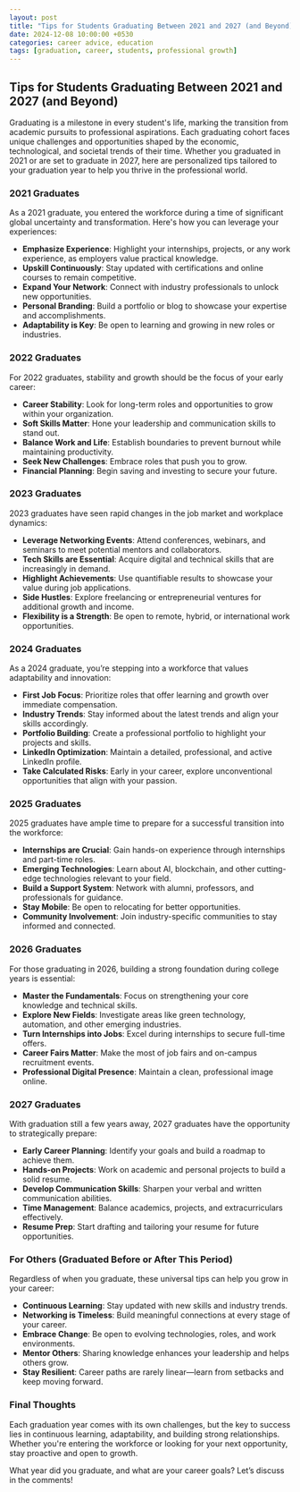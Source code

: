 ```yaml
---
layout: post  
title: "Tips for Students Graduating Between 2021 and 2027 (and Beyond)"  
date: 2024-12-08 10:00:00 +0530  
categories: career advice, education  
tags: [graduation, career, students, professional growth]  
---
```


## Tips for Students Graduating Between 2021 and 2027 (and Beyond)  

Graduating is a milestone in every student's life, marking the transition from academic pursuits to professional aspirations. Each graduating cohort faces unique challenges and opportunities shaped by the economic, technological, and societal trends of their time. Whether you graduated in 2021 or are set to graduate in 2027, here are personalized tips tailored to your graduation year to help you thrive in the professional world.

### **2021 Graduates**  
As a 2021 graduate, you entered the workforce during a time of significant global uncertainty and transformation. Here's how you can leverage your experiences:

- **Emphasize Experience**: Highlight your internships, projects, or any work experience, as employers value practical knowledge.
- **Upskill Continuously**: Stay updated with certifications and online courses to remain competitive.
- **Expand Your Network**: Connect with industry professionals to unlock new opportunities.
- **Personal Branding**: Build a portfolio or blog to showcase your expertise and accomplishments.
- **Adaptability is Key**: Be open to learning and growing in new roles or industries.

### **2022 Graduates**  
For 2022 graduates, stability and growth should be the focus of your early career:

- **Career Stability**: Look for long-term roles and opportunities to grow within your organization.
- **Soft Skills Matter**: Hone your leadership and communication skills to stand out.
- **Balance Work and Life**: Establish boundaries to prevent burnout while maintaining productivity.
- **Seek New Challenges**: Embrace roles that push you to grow.
- **Financial Planning**: Begin saving and investing to secure your future.

### **2023 Graduates**  
2023 graduates have seen rapid changes in the job market and workplace dynamics:

- **Leverage Networking Events**: Attend conferences, webinars, and seminars to meet potential mentors and collaborators.
- **Tech Skills are Essential**: Acquire digital and technical skills that are increasingly in demand.
- **Highlight Achievements**: Use quantifiable results to showcase your value during job applications.
- **Side Hustles**: Explore freelancing or entrepreneurial ventures for additional growth and income.
- **Flexibility is a Strength**: Be open to remote, hybrid, or international work opportunities.

### **2024 Graduates**  
As a 2024 graduate, you’re stepping into a workforce that values adaptability and innovation:

- **First Job Focus**: Prioritize roles that offer learning and growth over immediate compensation.
- **Industry Trends**: Stay informed about the latest trends and align your skills accordingly.
- **Portfolio Building**: Create a professional portfolio to highlight your projects and skills.
- **LinkedIn Optimization**: Maintain a detailed, professional, and active LinkedIn profile.
- **Take Calculated Risks**: Early in your career, explore unconventional opportunities that align with your passion.

### **2025 Graduates**  
2025 graduates have ample time to prepare for a successful transition into the workforce:

- **Internships are Crucial**: Gain hands-on experience through internships and part-time roles.
- **Emerging Technologies**: Learn about AI, blockchain, and other cutting-edge technologies relevant to your field.
- **Build a Support System**: Network with alumni, professors, and professionals for guidance.
- **Stay Mobile**: Be open to relocating for better opportunities.
- **Community Involvement**: Join industry-specific communities to stay informed and connected.

### **2026 Graduates**  
For those graduating in 2026, building a strong foundation during college years is essential:

- **Master the Fundamentals**: Focus on strengthening your core knowledge and technical skills.
- **Explore New Fields**: Investigate areas like green technology, automation, and other emerging industries.
- **Turn Internships into Jobs**: Excel during internships to secure full-time offers.
- **Career Fairs Matter**: Make the most of job fairs and on-campus recruitment events.
- **Professional Digital Presence**: Maintain a clean, professional image online.

### **2027 Graduates**  
With graduation still a few years away, 2027 graduates have the opportunity to strategically prepare:

- **Early Career Planning**: Identify your goals and build a roadmap to achieve them.
- **Hands-on Projects**: Work on academic and personal projects to build a solid resume.
- **Develop Communication Skills**: Sharpen your verbal and written communication abilities.
- **Time Management**: Balance academics, projects, and extracurriculars effectively.
- **Resume Prep**: Start drafting and tailoring your resume for future opportunities.

### **For Others (Graduated Before or After This Period)**  
Regardless of when you graduate, these universal tips can help you grow in your career:

- **Continuous Learning**: Stay updated with new skills and industry trends.
- **Networking is Timeless**: Build meaningful connections at every stage of your career.
- **Embrace Change**: Be open to evolving technologies, roles, and work environments.
- **Mentor Others**: Sharing knowledge enhances your leadership and helps others grow.
- **Stay Resilient**: Career paths are rarely linear—learn from setbacks and keep moving forward.

### **Final Thoughts**  
Each graduation year comes with its own challenges, but the key to success lies in continuous learning, adaptability, and building strong relationships. Whether you're entering the workforce or looking for your next opportunity, stay proactive and open to growth.

What year did you graduate, and what are your career goals? Let’s discuss in the comments!
